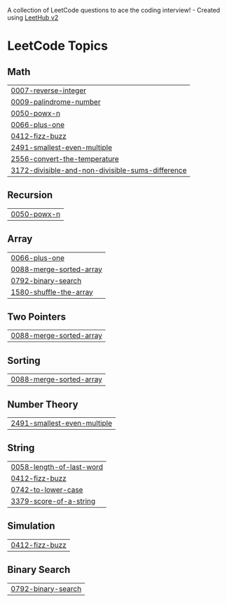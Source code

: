 A collection of LeetCode questions to ace the coding interview! - Created using [LeetHub v2](https://github.com/arunbhardwaj/LeetHub-2.0)
<!---LeetCode Topics Start-->
# LeetCode Topics
## Math
|  |
| ------- |
| [0007-reverse-integer](https://github.com/Abhijith232373/LeetCode/tree/master/0007-reverse-integer) |
| [0009-palindrome-number](https://github.com/Abhijith232373/LeetCode/tree/master/0009-palindrome-number) |
| [0050-powx-n](https://github.com/Abhijith232373/LeetCode/tree/master/0050-powx-n) |
| [0066-plus-one](https://github.com/Abhijith232373/LeetCode/tree/master/0066-plus-one) |
| [0412-fizz-buzz](https://github.com/Abhijith232373/LeetCode/tree/master/0412-fizz-buzz) |
| [2491-smallest-even-multiple](https://github.com/Abhijith232373/LeetCode/tree/master/2491-smallest-even-multiple) |
| [2556-convert-the-temperature](https://github.com/Abhijith232373/LeetCode/tree/master/2556-convert-the-temperature) |
| [3172-divisible-and-non-divisible-sums-difference](https://github.com/Abhijith232373/LeetCode/tree/master/3172-divisible-and-non-divisible-sums-difference) |
## Recursion
|  |
| ------- |
| [0050-powx-n](https://github.com/Abhijith232373/LeetCode/tree/master/0050-powx-n) |
## Array
|  |
| ------- |
| [0066-plus-one](https://github.com/Abhijith232373/LeetCode/tree/master/0066-plus-one) |
| [0088-merge-sorted-array](https://github.com/Abhijith232373/LeetCode/tree/master/0088-merge-sorted-array) |
| [0792-binary-search](https://github.com/Abhijith232373/LeetCode/tree/master/0792-binary-search) |
| [1580-shuffle-the-array](https://github.com/Abhijith232373/LeetCode/tree/master/1580-shuffle-the-array) |
## Two Pointers
|  |
| ------- |
| [0088-merge-sorted-array](https://github.com/Abhijith232373/LeetCode/tree/master/0088-merge-sorted-array) |
## Sorting
|  |
| ------- |
| [0088-merge-sorted-array](https://github.com/Abhijith232373/LeetCode/tree/master/0088-merge-sorted-array) |
## Number Theory
|  |
| ------- |
| [2491-smallest-even-multiple](https://github.com/Abhijith232373/LeetCode/tree/master/2491-smallest-even-multiple) |
## String
|  |
| ------- |
| [0058-length-of-last-word](https://github.com/Abhijith232373/LeetCode/tree/master/0058-length-of-last-word) |
| [0412-fizz-buzz](https://github.com/Abhijith232373/LeetCode/tree/master/0412-fizz-buzz) |
| [0742-to-lower-case](https://github.com/Abhijith232373/LeetCode/tree/master/0742-to-lower-case) |
| [3379-score-of-a-string](https://github.com/Abhijith232373/LeetCode/tree/master/3379-score-of-a-string) |
## Simulation
|  |
| ------- |
| [0412-fizz-buzz](https://github.com/Abhijith232373/LeetCode/tree/master/0412-fizz-buzz) |
## Binary Search
|  |
| ------- |
| [0792-binary-search](https://github.com/Abhijith232373/LeetCode/tree/master/0792-binary-search) |
<!---LeetCode Topics End-->